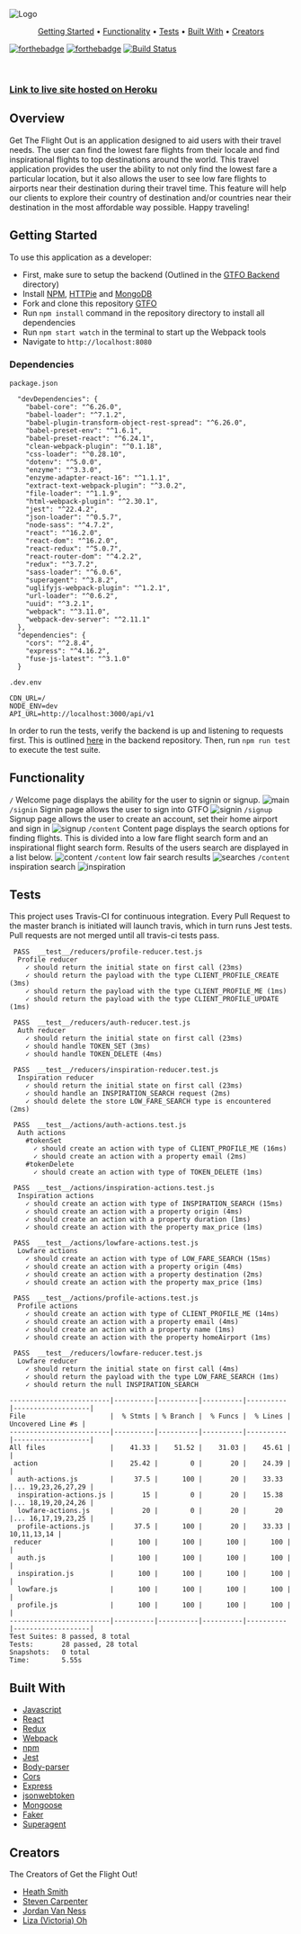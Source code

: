 ![Logo](./src/assets/logo.png)

<p align="center">
  <a href="#getting-started">Getting Started</a> •
  <a href="#functionality">Functionality</a> •
  <a href="#tests">Tests</a> •
  <a href="#built-with">Built With</a> •
  <a href="#creators">Creators</a>
</p>

[![forthebadge](https://forthebadge.com/images/badges/made-with-javascript.svg)](https://forthebadge.com) [![forthebadge](https://forthebadge.com/images/badges/built-with-love.svg)](https://forthebadge.com) [![Build Status](https://travis-ci.org/Get-the-flight-out/EJ-frontend.svg?branch=master)](https://travis-ci.org/Get-the-flight-out/EJ-frontend)

<br>

### [Link to live site hosted on Heroku](https://gtfo-frontend.herokuapp.com/)

## Overview
Get The Flight Out is an application designed to aid users with their travel needs. The user can find the lowest fare flights from their locale and find inspirational flights to top destinations around the world. This travel application provides the user the ability to not only find the lowest fare a particular location, but it also allows the user to see low fare flights to airports near their destination during their travel time. This feature will help our clients to explore their country of destination and/or countries near their destination in the most affordable way possible. Happy traveling!

## Getting Started
To use this application as a developer:
* First, make sure to setup the backend (Outlined in the [GTFO Backend](https://github.com/Get-the-flight-out/EJ-backend) directory)
* Install [NPM](https://www.npmjs.com/get-npm), [HTTPie](https://httpie.org/) and [MongoDB](https://docs.mongodb.com/manual/administration/install-enterprise/)
* Fork and clone this repository [GTFO](https://github.com/Get-the-flight-out/EJ-backend)
* Run `npm install` command in the repository directory to install all dependencies
* Run `npm start watch` in the terminal to start up the Webpack tools
* Navigate to `http://localhost:8080`


### Dependencies
`package.json`
```
  "devDependencies": {
    "babel-core": "^6.26.0",
    "babel-loader": "^7.1.2",
    "babel-plugin-transform-object-rest-spread": "^6.26.0",
    "babel-preset-env": "^1.6.1",
    "babel-preset-react": "^6.24.1",
    "clean-webpack-plugin": "^0.1.18",
    "css-loader": "^0.28.10",
    "dotenv": "^5.0.0",
    "enzyme": "^3.3.0",
    "enzyme-adapter-react-16": "^1.1.1",
    "extract-text-webpack-plugin": "^3.0.2",
    "file-loader": "^1.1.9",
    "html-webpack-plugin": "^2.30.1",
    "jest": "^22.4.2",
    "json-loader": "^0.5.7",
    "node-sass": "^4.7.2",
    "react": "^16.2.0",
    "react-dom": "^16.2.0",
    "react-redux": "^5.0.7",
    "react-router-dom": "^4.2.2",
    "redux": "^3.7.2",
    "sass-loader": "^6.0.6",
    "superagent": "^3.8.2",
    "uglifyjs-webpack-plugin": "^1.2.1",
    "url-loader": "^0.6.2",
    "uuid": "^3.2.1",
    "webpack": "^3.11.0",
    "webpack-dev-server": "^2.11.1"
  },
  "dependencies": {
    "cors": "^2.8.4",
    "express": "^4.16.2",
    "fuse-js-latest": "^3.1.0"
  }
```

`.dev.env`
```
CDN_URL=/
NODE_ENV=dev
API_URL=http://localhost:3000/api/v1
```

In order to run the tests, verify the backend is up and listening to requests first. This is outlined [here](https://github.com/Get-the-flight-out/EJ-backend) in the backend repository. Then, run `npm run test` to execute the test suite.

## Functionality
`/` Welcome page displays the ability for the user to signin or signup.
![main](./image/readme/main.png)
`/signin` Signin page allows the user to sign into GTFO
![signin](./image/readme/signin.png)
`/signup` Signup page allows the user to create an account, set their home airport and sign in
![signup](./image/readme/signup.png)
`/content` Content page displays the search options for finding flights. This is divided into a low fare flight search form and an inspirational flight search form. Results of the users search are displayed in a list below.
![content](./image/readme/content.png)
`/content` low fair search results
![searches](./image/readme/searchresults.png)
`/content` inspiration search
![inspiration](./image/readme/inspirationsearch.png)

## Tests
This project uses Travis-CI for continuous integration. Every Pull Request to the master branch is initiated will launch travis, which in turn runs Jest tests. Pull requests are not merged until all travis-ci tests pass.
```
 PASS  __test__/reducers/profile-reducer.test.js
  Profile reducer
    ✓ should return the initial state on first call (23ms)
    ✓ should return the payload with the type CLIENT_PROFILE_CREATE (3ms)
    ✓ should return the payload with the type CLIENT_PROFILE_ME (1ms)
    ✓ should return the payload with the type CLIENT_PROFILE_UPDATE (1ms)

 PASS  __test__/reducers/auth-reducer.test.js
  Auth reducer
    ✓ should return the initial state on first call (23ms)
    ✓ should handle TOKEN_SET (3ms)
    ✓ should handle TOKEN_DELETE (4ms)

 PASS  __test__/reducers/inspiration-reducer.test.js
  Inspiration reducer
    ✓ should return the initial state on first call (23ms)
    ✓ should handle an INSPIRATION_SEARCH request (2ms)
    ✓ should delete the store LOW_FARE_SEARCH type is encountered (2ms)

 PASS  __test__/actions/auth-actions.test.js
  Auth actions
    #tokenSet
      ✓ should create an action with type of CLIENT_PROFILE_ME (16ms)
      ✓ should create an action with a property email (2ms)
    #tokenDelete
      ✓ should create an action with type of TOKEN_DELETE (1ms)

 PASS  __test__/actions/inspiration-actions.test.js
  Inspiration actions
    ✓ should create an action with type of INSPIRATION_SEARCH (15ms)
    ✓ should create an action with a property origin (4ms)
    ✓ should create an action with a property duration (1ms)
    ✓ should create an action with the property max_price (1ms)

 PASS  __test__/actions/lowfare-actions.test.js
  Lowfare actions
    ✓ should create an action with type of LOW_FARE_SEARCH (15ms)
    ✓ should create an action with a property origin (4ms)
    ✓ should create an action with a property destination (2ms)
    ✓ should create an action with the property max_price (1ms)

 PASS  __test__/actions/profile-actions.test.js
  Profile actions
    ✓ should create an action with type of CLIENT_PROFILE_ME (14ms)
    ✓ should create an action with a property email (4ms)
    ✓ should create an action with a property name (1ms)
    ✓ should create an action with the property homeAirport (1ms)

 PASS  __test__/reducers/lowfare-reducer.test.js
  Lowfare reducer
    ✓ should return the initial state on first call (4ms)
    ✓ should return the payload with the type LOW_FARE_SEARCH (1ms)
    ✓ should return the null INSPIRATION_SEARCH

-------------------------|----------|----------|----------|----------|-------------------|
File                     |  % Stmts | % Branch |  % Funcs |  % Lines | Uncovered Line #s |
-------------------------|----------|----------|----------|----------|-------------------|
All files                |    41.33 |    51.52 |    31.03 |    45.61 |                   |
 action                  |    25.42 |        0 |       20 |    24.39 |                   |
  auth-actions.js        |     37.5 |      100 |       20 |    33.33 |... 19,23,26,27,29 |
  inspiration-actions.js |       15 |        0 |       20 |    15.38 |... 18,19,20,24,26 |
  lowfare-actions.js     |       20 |        0 |       20 |       20 |... 16,17,19,23,25 |
  profile-actions.js     |     37.5 |      100 |       20 |    33.33 |       10,11,13,14 |
 reducer                 |      100 |      100 |      100 |      100 |                   |
  auth.js                |      100 |      100 |      100 |      100 |                   |
  inspiration.js         |      100 |      100 |      100 |      100 |                   |
  lowfare.js             |      100 |      100 |      100 |      100 |                   |
  profile.js             |      100 |      100 |      100 |      100 |                   |
-------------------------|----------|----------|----------|----------|-------------------|
Test Suites: 8 passed, 8 total
Tests:       28 passed, 28 total
Snapshots:   0 total
Time:        5.55s
```

## Built With
* [Javascript](https://www.javascript.com/)
* [React](https://reactjs.org/)
* [Redux](https://redux.js.org/)
* [Webpack](https://webpack.js.org/)
* [npm](https://www.npmjs.com/)
* [Jest](https://www.npmjs.com/package/jest)
* [Body-parser](https://www.npmjs.com/package/body-parser)
* [Cors](https://www.npmjs.com/package/cors)
* [Express](https://www.npmjs.com/package/express)
* [jsonwebtoken](https://www.npmjs.com/package/json-web-token)
* [Mongoose](http://mongoosejs.com/docs/api.html)
* [Faker](https://www.npmjs.com/package/Faker)
* [Superagent](https://www.npmjs.com/package/superagent)

## Creators
The Creators of Get the Flight Out!


* [Heath Smith](https://github.com/Iamheathsmith)
* [Steven Carpenter](https://github.com/stevegcarpenter)
* [Jordan Van Ness](https://github.com/Jordanwvn)
* [Liza (Victoria) Oh](https://github.com/veoh1989)
